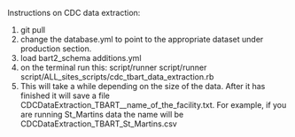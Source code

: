 Instructions on CDC data extraction:
1. git pull
2. change the database.yml to point to the appropriate dataset under production section.
3. load bart2_schema additions.yml
4. on the terminal run this:
   script/runner script/runner script/ALL_sites_scripts/cdc_tbart_data_extraction.rb
5. This will take a while depending on the size of the data. After it has finished it will save a file CDCDataExtraction_TBART__name_of_the_facility.txt. For example, if you  are running St_Martins data the name will be CDCDataExtraction_TBART_St_Martins.csv
